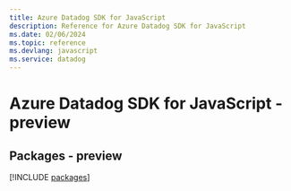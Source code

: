 ```yaml
---
title: Azure Datadog SDK for JavaScript
description: Reference for Azure Datadog SDK for JavaScript
ms.date: 02/06/2024
ms.topic: reference
ms.devlang: javascript
ms.service: datadog
---
```

# Azure Datadog SDK for JavaScript - preview
## Packages - preview
[!INCLUDE [packages](datadog-index.md)]